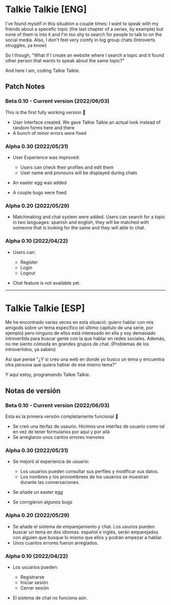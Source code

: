 # Talkie Talkie [ENG]

I've found myself in this situation a couple times: I want to speak with my friends about a specefic topic (the last chapter of a series, by example) but none of them is into it and I'm too shy to search for people to talk to on the social media. Also, I don't feel very comfy in big group chats (Introverts struggles, ya know)

So I though, "What if I create an website where I search a topic and it found other person that wants to speak about the same topic?"

And here I am, coding Talkie Talkie.

## Patch Notes

### Beta 0.10 - Current version (2022/06/03)
This is the first fully working version :tada:

- User Interface created. We gave Talkie Talkie an actual look instead of random forms here and there
- A bunch of minor errors were fixed

### Alpha 0.30 (2022/05/31)
- User Experience was improved:
  - Users can check their profiles and edit them
  - User name and pronouns will be displayed during chats
  
- An easter egg was added
- A couple bugs were fixed

### Alpha 0.20 (2022/05/29)
- Matchmaking and chat system were added. Users can search for a topic in two languages: spanish and english, they will be matched with someone that is looking for the same and they will able to chat.

### Alpha 0.10 (2022/04/22)
- Users can:
  - Register
  - Login
  - Logout
 
 - Chat feature is not available yet.
 ___
# Talkie Talkie [ESP]
Me he encontrado varias veces en esta situació: quiero hablar con mis amigods sobre un tema específico (el último capítulo de una serie, por ejemplo) pero ninguno de ellos está interesado en ella y soy demasiado introvertida para buscar gente con la que hablar en redes sociales. Además, no me siento cómoda en grandes grupos de chat. (Problemas de los introvertidos, ya sabéis)

Así que pensé "¿Y si creo una web en donde yo busco un tema y encuentra otra persona que quiera hablar de ese mismo tema?"

Y aquí estoy, programando Talkie Talkie.

## Notas de versión

### Beta 0.10 - Current version (2022/06/03)
Esta es la primera versión completamente funcional :tada:

- Se creó una iterfaz de usaurio. Hicimos una interfaz de usuario como tal en vez de tener formularios por aquí y por allá
- Se arreglaron unos cantos errores menores

### Alpha 0.30 (2022/05/31)
- Se mejoró al experiencia de usuario:
  - Los usuarios pueden consultar sus perfiles y modificar sus datos.
  - Los nombres y los pronombrees de los usuarios se muestran durante las conversaciones.
  
- Se añade un easter egg
- Se corrigieron algunos bugs

### Alpha 0.20 (2022/05/29)
- Se añade el sistema de emparejamiento y chat. Los usurios pueden buscar un tema en dos idiomas: español e inglés, serán emparejados con alguien que busque lo mismo que ellos y podrán empezar a hablar.
- Unos cuantos errores fueron arreglados.

### Alpha 0.10 (2022/04/22)
- Los usuarios pueden:
  - Registrarse
  - Iniciar sesión
  - Cerrar sesión
 
 - El sistema de chat no funciona aún.





